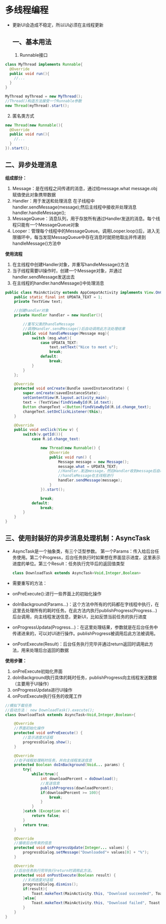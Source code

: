 # 多线程编程

- 更新UI会造成不稳定，所以UI必须在主线程更新

  ## 一、基本用法
  1. Runnable接口
```java
class MyThread implements Runnable{
  @Override
  public void run(){
    //...
  }
}

MyThread myThread = new MyThread();
//Thread()构造方法接受一个Runnable参数
new Thread(myThread).start();
```
2. 匿名类方式

```java
new Thread(new Runnable(){
  @Override
  public void run(){
    //...
  }
}).start();
```



## 二、异步处理消息

**组成部分：**

1. Message：是在线程之间传递的消息，通过给message.what message.obj赋值使此对象携带数据
2. Handler：用于发送和处理消息 在子线程中handler.sendMessage(message);然后主线程中接收并处理消息handler.handleMessage();
3. MessageQueue：消息队列，用于存放所有通过Handler发送的消息。每个线程只能有一个MessageQueue对象
4. Looper：管理每个线程中的MessageQueue。调用Looper.loop()后，进入无限循环中，每当发现MessagQueue中存在消息时就把他取出并传递到handleMessage()方法中

**使用流程**

1. 在主线程中创建Handler对象，并重写handleMessage()方法
2. 当子线程需要UI操作时，创建一个Message对象，并通过handler.sendMessage发送出去
3. 在主线程的handler.handMessage()中处理消息

```java
public class MainActivity extends AppCompatActivity implements View.OnClickListener{
    public static final int UPDATA_TEXT = 1;
    private TextView text;

    //创建handler对象
    private Handler handler = new Handler(){

        //重写父类的handleMessage
        //调用Handler.sendMessage()后自动调用此方法处理结果
        public void handleMessage(Message msg){
            switch (msg.what){
                case UPDATA_TEXT:
                    text.setText("Nice to meet u");
                    break;
                default:
                    break;
            }
        }
    };

    @Override
    protected void onCreate(Bundle savedInstanceState) {
        super.onCreate(savedInstanceState);
        setContentView(R.layout.activity_main);
        text = (TextView)findViewById(R.id.text);
        Button changeText =(Button)findViewById(R.id.change_text);
        changeText.setOnClickListener(this);
    }

    @Override
    public void onClick(View v) {
        switch(v.getId()){
            case R.id.change_text:

                new Thread(new Runnable() {
                    @Override
                    public void run() {
                        Message message = new Message();
                        message.what = UPDATA_TEXT;
                        //Handler.发送message，然后Handler收到message后自动调用handleMessage()
                        //handleMessage在主线程进行
                        handler.sendMessage(message);
                    }
                }).start();

                break;
            default:
                break;
        }
    }
}
```

## 三、使用封装好的异步消息处理机制：AsyncTask

- AsyncTask是一个抽象类，有三个泛型参数。 第一个Params：传入给后台任务使用。第二个Progress，后台任务执行时如果想在界面显示进度，这里表示进度的单位。第三个Result：任务执行完毕后的返回值类型

  ```java
  class DownloadTask extends AsyncTask<Void,Integer,Boolean>
  ```

- 需要重写的方法：

- onPreExecute():进行一些界面上的初始化操作

- doInBackground(Params...)：这个方法中所有的代码都在字线程中执行，在这里去处理所有的耗时任务。在此方法内执行publishProgress(Progress...)后台调用，向主线程发送信息，更新UI，比如反馈当前任务的执行进度
- onProgressUpdata(Progress...)：在这里处理结果，参数就是在后台任务中传递进来的，可以对UI进行操作。publishProgress被调用后此方法被调用。
- onPostExecute(Result)：后台任务执行完毕并通过return返回时调用此方法，用来处理后台返回的数据

**使用步骤：**

1. onPreExecute初始化界面
2. doInBackground执行具体的耗时任务，publishProgress向主线程发送数据（主要用于UI操作）
3. onProgressUpdata进行UI操作
4. onPostExecute执行任务的收尾工作

  ```java
  //模拟下载任务
  //启动方法： new DownloadTask().execute();
  class DownloadTask extends AsyncTask<Void,Integer,Boolean>{

      @Override
      //界面初始化操作
      protected void onPreExecute() {
          //显示进度对话框
          progressDialog.show();
      }

      @Override
      //在子线程处理耗时任务，并向主线程发送信息
      protected Boolean doInBackground(Void... params) {
          try{
              while(true){
                  int downloadPercent = doDownload();
                  //发送信息
                  publishProgress(downloadPercent);
                  if(downloadPercent >= 100){
                      break;
                  }
              }
          }catch (Exception e){
              return false;
          }
          return true;
      }

      @Override
      //接收后台传来的信息
      protected void onProgressUpdate(Integer... values) {
          progressDialog.setMessage("Downloaded"+ values[0] + "%");
      }

      @Override
      //后台任务执行完毕执行return时调用此方法。
      protected void onPostExecute(Boolean result) {
          //关闭进度对话框
          progressDialog.dismiss();
          if(result){
              Toast.makeText(MainActivity.this, "Download succeeded", Toast.LENGTH_SHORT).show();
          }else{
              Toast.makeText(MainActivity.this, "Download failed", Toast.LENGTH_SHORT).show();
          }
      }
  }
  ```
